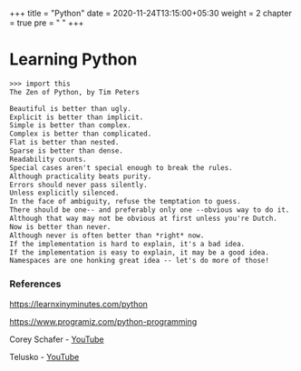 +++
title = "Python"
date = 2020-11-24T13:15:00+05:30
weight = 2
chapter = true
pre = "<i class='devicon-python-plain colored'></i> "
+++

# Learning Python

```txt
>>> import this
The Zen of Python, by Tim Peters

Beautiful is better than ugly.
Explicit is better than implicit.
Simple is better than complex.
Complex is better than complicated.
Flat is better than nested.
Sparse is better than dense.
Readability counts.
Special cases aren't special enough to break the rules.
Although practicality beats purity.
Errors should never pass silently.
Unless explicitly silenced.
In the face of ambiguity, refuse the temptation to guess.
There should be one-- and preferably only one --obvious way to do it.
Although that way may not be obvious at first unless you're Dutch.
Now is better than never.
Although never is often better than *right* now.
If the implementation is hard to explain, it's a bad idea.
If the implementation is easy to explain, it may be a good idea.
Namespaces are one honking great idea -- let's do more of those!
```

### References
https://learnxinyminutes.com/python

https://www.programiz.com/python-programming

Corey Schafer - [YouTube](https://www.youtube.com/c/Coreyms)

Telusko - [YouTube](https://www.youtube.com/watch?v=qiSCMNBIP2g)
